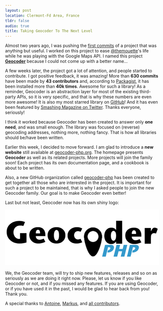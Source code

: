 ```yaml
---
layout: post
location: Clermont-Fd Area, France
tldr: false
audio: true
title: Taking Geocoder To The Next Level
---
```


Almost two years ago, I was pushing the [first
commits](https://github.com/geocoder-php/Geocoder/commit/a5e2ebe5a13eab1da663681e0901072b8b121d49)
of a project that was anything but useful. I worked on this project to ease
[@themouette](https://twitter.com/themouette)'s life while he was playing with
the Google Maps API. I named this project [**Geocoder**](http://geocoder-php.org)
because I could not come up with a better name...

A few weeks later, the project got a lot of attention, and people started to
contribute. I got positive feedback, it was amazing! More than **630 commits**
have been made by **43 contributors** and, according to
[Packagist](https://packagist.org/packages/willdurand/geocoder), it has been
installed more than **40k times**. Awesome for such a library! As a reminder,
Geocoder is an abstraction layer for most of the existing third-party APIs, so
it is very specific, and that is why these numbers are even more awesome! It is
also my most starred library on [GitHub](https://github.com/willdurand)! And it
has even been featured by [Smashing Magazine on
Twitter](https://twitter.com/smashingmag/status/298115029478293505). Thanks
everyone, seriously!

I think it worked because Geocoder has been created to answer only **one need**,
and was small enough. The library was focused on (reverse) geocoding addresses,
nothing more, nothing fancy. That is how all libraries should be/have been
written.

Earlier this week, I decided to move forward. I am glad to introduce a **new
website** still available at [geocoder-php.org](http://geocoder-php.org). The
homepage presents **Geocoder** as well as its related projects. More projects
will join the family soon! Each project has its own documentation page, and a
cookbook is about to be written.

Also, a new GitHub organization called
[geocoder-php](https://github.com/geocoder-php) has been created to get together
all those who are interested in the project. It is important for such a project
to be maintained, that is why I asked people to join the new Geocoder family.
Our goal is to make Geocoder even better!

Last but not least, Geocoder now has its own shiny logo:

![](/images/posts/geocoder.png)

We, the Geocoder team, will try to ship new features, releases and so on as
seriously as we are doing it right now. Please, let us know if you like Geocoder
or not, and if you missed any features. If you are using Geocoder, or if you
have used it in the past, I would be glad to hear back from you! Thank you.

A special thanks to [Antoine](https://github.com/toin0u),
[Markus](https://github.com/Baachi), and [all
contributors](https://github.com/geocoder-php/Geocoder/contributors).
